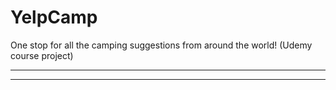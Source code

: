 # YelpCamp
One stop for all the camping suggestions from around the world! (Udemy course project)
* * *
* * *
